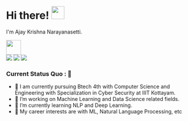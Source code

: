 # Hi there! <img src="https://github.com/TheDudeThatCode/TheDudeThatCode/blob/master/Assets/Hi.gif" width="35" />

I'm Ajay Krishna Narayanasetti.

<img src="https://readme-typing-svg.herokuapp.com?vCenter=true&width=650&lines=Cyber+Security+Student+and+ML+enthusiast;Machine+learning+Developer+with+Extensive+Projects+Experience;Leader+in+Tech+Communities+and+Social+Communities" height="40"/>


<div>
<a href="mailto: ajaykrishna9638@gmail.com">
<img src="https://img.shields.io/badge/-ajaykrishna9638%40gmail.com-7B83EB?&style=for-the-badge&logo=Microsoft-outlook&logoColor=white" ></a>  <a  href="https://www.instagram.com/thenameisajaykrishna?igsh=aXgzbGo2azh5bm9u">   <img src="https://img.shields.io/badge/@thenameisajaykrishna_-%23E4405F.svg?&style=for-the-badge&logo=instagram&logoColor=white"></a>  <a href="https://www.linkedin.com/in/ajaykrishna-narayanasetti/"><img src="https://img.shields.io/badge/AjayKrishna-%230077B5.svg?&style=for-the-badge&logo=linkedin&logoColor=white" ></a> 
</div>

### Current Status Quo : 📡
 - 💼 I am currently pursuing Btech 4th with Computer Science and Engineering with Specialization in Cyber Security at IIIT Kottayam.
 - 🔭 I’m working on Machine Learning and Data Science related fields.
 - 🌱 I’m currently learning NLP and Deep Learning.
 - 🤔 My career interests are with ML, Natural Language Processing, etc
